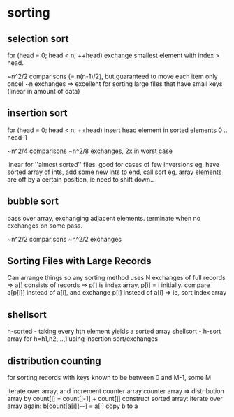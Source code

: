 # sorting
## selection sort
for (head = 0; head < n; ++head)
  exchange smallest element with index > head.

~n^2/2 comparisons (= n(n-1)/2), but guaranteed to move each item only once!
~n exchanges
=> excellent for sorting large files that have small keys (linear in amount of data)

## insertion sort
for (head = 0; head < n; ++head)
  insert head element in sorted elements 0 .. head-1

~n^2/4 comparisons
~n^2/8 exchanges, 2x in worst case
  
linear for ''almost sorted'' files. good for cases of few inversions
eg, have sorted array of ints, add some new ints to end, call sort
eg, array elements are off by a certain position, ie need to shift down..

## bubble sort
pass over array, exchanging adjacent elements. terminate when no exchanges on
some pass.

~n^2/2 comparisons
~n^2/2 exchanges

## Sorting Files with Large Records
Can arrange things so any sorting method uses N exchanges of full records =>
a[] consists of records => p[] is index array, p[i] = i initially. compare a[p[i]] instead of a[i], and exchange p[i] instead of a[i] => ie, sort index array

## shellsort
h-sorted - taking every hth element yields a sorted array
shellsort - h-sort array for h=h1,h2,...,1 using insertion sort/exchanges

## distribution counting

for sorting records with keys known to be between 0 and M-1, some M

iterate over array, and increment counter array
counter array => distribution array by count[j] = count[j-1] + count[j]
construct sorted array: iterate over array again: b[count[a[i]]--] = a[i]
copy b to a